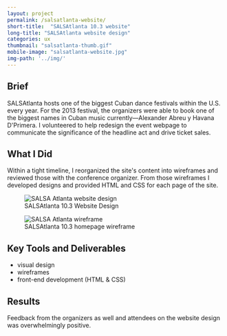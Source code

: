 ```yaml
---
layout: project
permalink: /salsatlanta-website/
short-title:  "SALSAtlanta 10.3 website"
long-title: "SALSAtlanta website design"
categories: ux
thumbnail: "salsatlanta-thumb.gif"
mobile-image: "salsatlanta-website.jpg"
img-path: '../img/'
---
```

## Brief ##

SALSAtlanta hosts one of the biggest Cuban dance festivals within the U.S. every year. For the 2013 festival, the organizers were able to book one of the biggest names in Cuban music currently&mdash;Alexander Abreu y Havana D&apos;Primera. I volunteered to help redesign the event webpage to communicate the significance of the headline act and drive ticket sales. 

## What I Did ##

Within a tight timeline, I reorganized the site's content into wireframes and reviewed those with the conference organizer. From those wireframes I developed designs and provided HTML and CSS for each page of the site. 


<figure>
<img src="{{ page.img-path }}salsatlanta-website.jpg" alt="SALSA Atlanta website design" />
<figcaption>
  SALSAtlanta 10.3 Website Design
</figcaption>
</figure>
<figure>
<img src="{{ page.img-path }}salsatlanta-wireframe-port.gif" alt="SALSA Atlanta wireframe" />

<figcaption>
  SALSAtlanta 10.3 homepage wireframe
</figcaption>
</figure>


## Key Tools and Deliverables ##
<ul class="skill-pills">
<li>visual design</li>
<li>wireframes</li>
<li>front-end development (HTML &amp; CSS)
</li>
</ul> 

## Results ##

Feedback from the organizers as well and attendees on the website design was overwhelmingly positive. 
